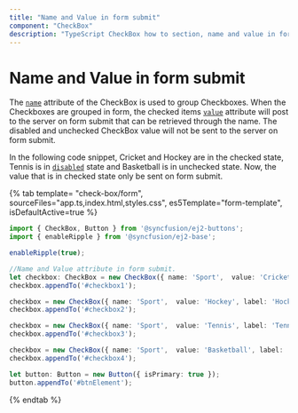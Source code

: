 ```yaml
---
title: "Name and Value in form submit"
component: "CheckBox"
description: "TypeScript CheckBox how to section, name and value in form submit, and customization of CheckBox appearance, frame & check icon."
---
```


# Name and Value in form submit

The [`name`](../../api/check-box/#name) attribute of the CheckBox is used to group Checkboxes. When the Checkboxes are grouped in form, the checked items [`value`](../../api/check-box/#value) attribute
will post to the server on form submit that can be retrieved through the name. The disabled and unchecked CheckBox
value will not be sent to the server on form submit.

In the following code snippet, Cricket and Hockey are in the checked state, Tennis is in [`disabled`](../../api/switch/#disabled) state and Basketball is in unchecked state.
Now, the value that is in checked state only be sent on form submit.

{% tab template= "check-box/form", sourceFiles="app.ts,index.html,styles.css",
es5Template="form-template", isDefaultActive=true %}

```typescript
import { CheckBox, Button } from '@syncfusion/ej2-buttons';
import { enableRipple } from '@syncfusion/ej2-base';

enableRipple(true);

//Name and Value attribute in form submit.
let checkbox: CheckBox = new CheckBox({ name: 'Sport',  value: 'Cricket', label: 'Cricket', checked: true });
checkbox.appendTo('#checkbox1');

checkbox = new CheckBox({ name: 'Sport',  value: 'Hockey', label: 'Hockey', checked: true });
checkbox.appendTo('#checkbox2');

checkbox = new CheckBox({ name: 'Sport',  value: 'Tennis', label: 'Tennis', disabled: true });
checkbox.appendTo('#checkbox3');

checkbox = new CheckBox({ name: 'Sport',  value: 'Basketball', label: 'Basketball' });
checkbox.appendTo('#checkbox4');

let button: Button = new Button({ isPrimary: true });
button.appendTo('#btnElement');

```

{% endtab %}